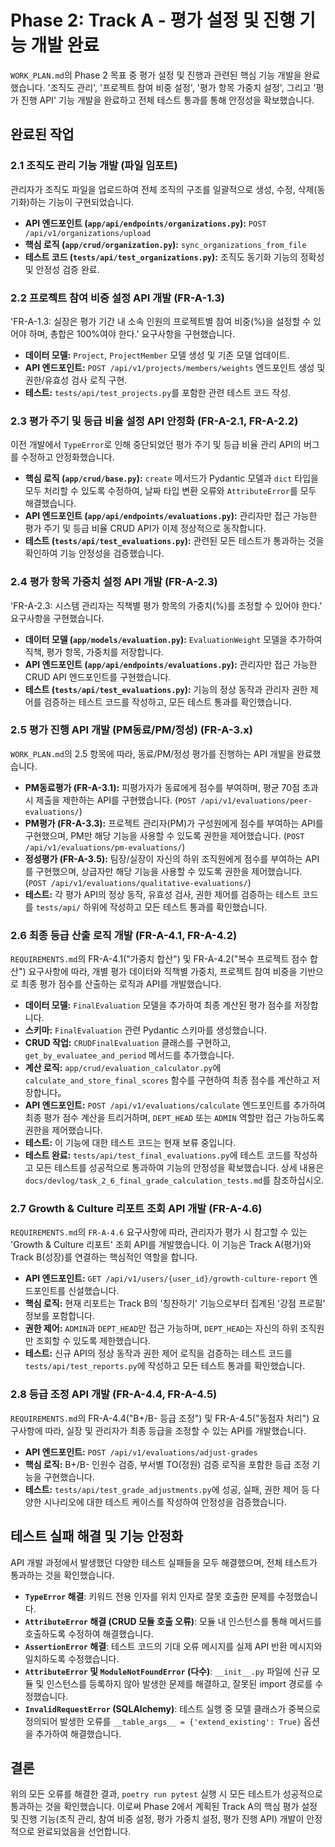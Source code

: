 # Phase 2: Track A - 평가 설정 및 진행 기능 개발 완료
`WORK_PLAN.md`의 Phase 2 목표 중 평가 설정 및 진행과 관련된 핵심 기능 개발을 완료했습니다. '조직도 관리', '프로젝트 참여 비중 설정', '평가 항목 가중치 설정', 그리고 '평가 진행 API' 기능 개발을 완료하고 전체 테스트 통과를 통해 안정성을 확보했습니다.

## 완료된 작업

### 2.1 조직도 관리 기능 개발 (파일 임포트)
관리자가 조직도 파일을 업로드하여 전체 조직의 구조를 일괄적으로 생성, 수정, 삭제(동기화)하는 기능이 구현되었습니다.

- **API 엔드포인트 (`app/api/endpoints/organizations.py`):** `POST /api/v1/organizations/upload`
- **핵심 로직 (`app/crud/organization.py`):** `sync_organizations_from_file`
- **테스트 코드 (`tests/api/test_organizations.py`):** 조직도 동기화 기능의 정확성 및 안정성 검증 완료.

### 2.2 프로젝트 참여 비중 설정 API 개발 (FR-A-1.3)
'FR-A-1.3: 실장은 평가 기간 내 소속 인원의 프로젝트별 참여 비중(%)을 설정할 수 있어야 하며, 총합은 100%여야 한다.' 요구사항을 구현했습니다.

-   **데이터 모델:** `Project`, `ProjectMember` 모델 생성 및 기존 모델 업데이트.
-   **API 엔드포인트:** `POST /api/v1/projects/members/weights` 엔드포인트 생성 및 권한/유효성 검사 로직 구현.
-   **테스트:** `tests/api/test_projects.py`를 포함한 관련 테스트 코드 작성.

### 2.3 평가 주기 및 등급 비율 설정 API 안정화 (FR-A-2.1, FR-A-2.2)
이전 개발에서 `TypeError`로 인해 중단되었던 평가 주기 및 등급 비율 관리 API의 버그를 수정하고 안정화했습니다.

-   **핵심 로직 (`app/crud/base.py`):** `create` 메서드가 Pydantic 모델과 `dict` 타입을 모두 처리할 수 있도록 수정하여, 날짜 타입 변환 오류와 `AttributeError`를 모두 해결했습니다.
-   **API 엔드포인트 (`app/api/endpoints/evaluations.py`):** 관리자만 접근 가능한 평가 주기 및 등급 비율 CRUD API가 이제 정상적으로 동작합니다.
-   **테스트 (`tests/api/test_evaluations.py`):** 관련된 모든 테스트가 통과하는 것을 확인하여 기능 안정성을 검증했습니다.

### 2.4 평가 항목 가중치 설정 API 개발 (FR-A-2.3)
'FR-A-2.3: 시스템 관리자는 직책별 평가 항목의 가중치(%)를 조정할 수 있어야 한다.' 요구사항을 구현했습니다.

-   **데이터 모델 (`app/models/evaluation.py`):** `EvaluationWeight` 모델을 추가하여 직책, 평가 항목, 가중치를 저장합니다.
-   **API 엔드포인트 (`app/api/endpoints/evaluations.py`):** 관리자만 접근 가능한 CRUD API 엔드포인트를 구현했습니다.
-   **테스트 (`tests/api/test_evaluations.py`):** 기능의 정상 동작과 관리자 권한 제어를 검증하는 테스트 코드를 작성하고, 모든 테스트 통과를 확인했습니다.

### 2.5 평가 진행 API 개발 (PM동료/PM/정성) (FR-A-3.x)
`WORK_PLAN.md`의 2.5 항목에 따라, 동료/PM/정성 평가를 진행하는 API 개발을 완료했습니다.

-   **PM동료평가 (FR-A-3.1):** 피평가자가 동료에게 점수를 부여하며, 평균 70점 초과 시 제출을 제한하는 API를 구현했습니다. (`POST /api/v1/evaluations/peer-evaluations/`)
-   **PM평가 (FR-A-3.3):** 프로젝트 관리자(PM)가 구성원에게 점수를 부여하는 API를 구현했으며, PM만 해당 기능을 사용할 수 있도록 권한을 제어했습니다. (`POST /api/v1/evaluations/pm-evaluations/`)
-   **정성평가 (FR-A-3.5):** 팀장/실장이 자신의 하위 조직원에게 점수를 부여하는 API를 구현했으며, 상급자만 해당 기능을 사용할 수 있도록 권한을 제어했습니다. (`POST /api/v1/evaluations/qualitative-evaluations/`)
-   **테스트:** 각 평가 API의 정상 동작, 유효성 검사, 권한 제어를 검증하는 테스트 코드를 `tests/api/` 하위에 작성하고 모든 테스트 통과를 확인했습니다.

### 2.6 최종 등급 산출 로직 개발 (FR-A-4.1, FR-A-4.2)
`REQUIREMENTS.md`의 FR-A-4.1("가중치 합산") 및 FR-A-4.2("복수 프로젝트 점수 합산") 요구사항에 따라, 개별 평가 데이터와 직책별 가중치, 프로젝트 참여 비중을 기반으로 최종 평가 점수를 산출하는 로직과 API를 개발했습니다.

-   **데이터 모델:** `FinalEvaluation` 모델을 추가하여 최종 계산된 평가 점수를 저장합니다.
-   **스키마:** `FinalEvaluation` 관련 Pydantic 스키마를 생성했습니다.
-   **CRUD 작업:** `CRUDFinalEvaluation` 클래스를 구현하고, `get_by_evaluatee_and_period` 메서드를 추가했습니다.
-   **계산 로직:** `app/crud/evaluation_calculator.py`에 `calculate_and_store_final_scores` 함수를 구현하여 최종 점수를 계산하고 저장합니다。
-   **API 엔드포인트:** `POST /api/v1/evaluations/calculate` 엔드포인트를 추가하여 최종 평가 점수 계산을 트리거하며, `DEPT_HEAD` 또는 `ADMIN` 역할만 접근 가능하도록 권한을 제어했습니다.
-   **테스트:** 이 기능에 대한 테스트 코드는 현재 보류 중입니다.
-   **테스트 완료:** `tests/api/test_final_evaluations.py`에 테스트 코드를 작성하고 모든 테스트를 성공적으로 통과하여 기능의 안정성을 확보했습니다. 상세 내용은 `docs/devlog/task_2_6_final_grade_calculation_tests.md`를 참조하십시오.

### 2.7 Growth & Culture 리포트 조회 API 개발 (FR-A-4.6)
`REQUIREMENTS.md`의 `FR-A-4.6` 요구사항에 따라, 관리자가 평가 시 참고할 수 있는 'Growth & Culture 리포트' 조회 API를 개발했습니다. 이 기능은 Track A(평가)와 Track B(성장)를 연결하는 핵심적인 역할을 합니다.

-   **API 엔드포인트:** `GET /api/v1/users/{user_id}/growth-culture-report` 엔드포인트를 신설했습니다.
-   **핵심 로직:** 현재 리포트는 Track B의 '칭찬하기' 기능으로부터 집계된 '강점 프로필' 정보를 포함합니다.
-   **권한 제어:** `ADMIN`과 `DEPT_HEAD`만 접근 가능하며, `DEPT_HEAD`는 자신의 하위 조직원만 조회할 수 있도록 제한했습니다.
-   **테스트:** 신규 API의 정상 동작과 권한 제어 로직을 검증하는 테스트 코드를 `tests/api/test_reports.py`에 작성하고 모든 테스트 통과를 확인했습니다.

### 2.8 등급 조정 API 개발 (FR-A-4.4, FR-A-4.5)
`REQUIREMENTS.md`의 FR-A-4.4("B+/B- 등급 조정") 및 FR-A-4.5("동점자 처리") 요구사항에 따라, 실장 및 관리자가 최종 등급을 조정할 수 있는 API를 개발했습니다.

-   **API 엔드포인트:** `POST /api/v1/evaluations/adjust-grades`
-   **핵심 로직:** B+/B- 인원수 검증, 부서별 TO(정원) 검증 로직을 포함한 등급 조정 기능을 구현했습니다.
-   **테스트:** `tests/api/test_grade_adjustments.py`에 성공, 실패, 권한 제어 등 다양한 시나리오에 대한 테스트 케이스를 작성하여 안정성을 검증했습니다.

## 테스트 실패 해결 및 기능 안정화

API 개발 과정에서 발생했던 다양한 테스트 실패들을 모두 해결했으며, 전체 테스트가 통과하는 것을 확인했습니다.

*   **`TypeError` 해결**: 키워드 전용 인자를 위치 인자로 잘못 호출한 문제를 수정했습니다.
*   **`AttributeError` 해결 (CRUD 모듈 호출 오류)**: 모듈 내 인스턴스를 통해 메서드를 호출하도록 수정하여 해결했습니다.
*   **`AssertionError` 해결**: 테스트 코드의 기대 오류 메시지를 실제 API 반환 메시지와 일치하도록 수정했습니다.
*   **`AttributeError` 및 `ModuleNotFoundError` (다수)**: `__init__.py` 파일에 신규 모듈 및 인스턴스를 등록하지 않아 발생한 문제를 해결하고, 잘못된 import 경로를 수정했습니다.
*   **`InvalidRequestError` (SQLAlchemy)**: 테스트 실행 중 모델 클래스가 중복으로 정의되어 발생한 오류를 `__table_args__ = {'extend_existing': True}` 옵션을 추가하여 해결했습니다.

## 결론
위의 모든 오류를 해결한 결과, `poetry run pytest` 실행 시 모든 테스트가 성공적으로 통과하는 것을 확인했습니다. 이로써 Phase 2에서 계획된 Track A의 핵심 평가 설정 및 진행 기능(조직 관리, 참여 비중 설정, 평가 가중치 설정, 평가 진행 API) 개발이 안정적으로 완료되었음을 선언합니다.
